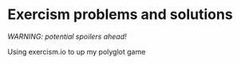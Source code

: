 # Exercism problems and solutions

*WARNING: potential spoilers ahead!*

Using exercism.io to up my polyglot game
